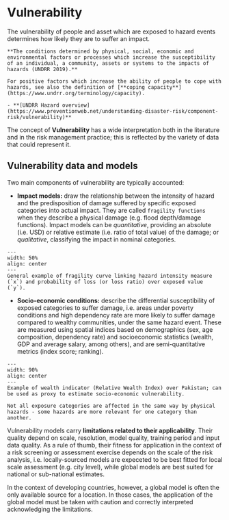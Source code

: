 # Vulnerability

The vulnerability of people and asset which are exposed to hazard events determines how likely they are to suffer an impact. 

```{seealso}
**The conditions determined by physical, social, economic and environmental factors or processes which increase the susceptibility of an individual, a community, assets or systems to the impacts of hazards (UNDRR 2019).**

For positive factors which increase the ability of people to cope with hazards, see also the definition of [**coping capacity**](https://www.undrr.org/terminology/capacity).

- **[UNDRR Hazard overview](https://www.preventionweb.net/understanding-disaster-risk/component-risk/vulnerability)**
```

The concept of **Vulnerability** has a wide interpretation both in the literature and in the risk management practice; this is reflected by the variety of data that could represent it.

## Vulnerability data and models

Two main components of vulnerability are typically accounted:

- **Impact models:** draw the relationship between the intensity of hazard and the predisposition of damage suffered by specific exposed categories into actual impact. They are called `fragility functions` when they describe a physical damage (e.g. flood depth/damage functions). Impact models can be *quantitative*, providing an absolute (i.e. USD) or relative estimate (i.e. ratio of total value) of the damage; or *qualitative*, classifying the impact in nominal categories.

```{figure} images/vln_fragility.jpg
---
width: 50%
align: center
---
General example of fragility curve linking hazard intensity measure (`x`) and probability of loss (or loss ratio) over exposed value (`y`).
```
- **Socio-economic conditions:** describe the differential susceptibility of exposed categories to suffer damage, i.e. areas under poverty conditions and high dependency rate are more likely to suffer damage compared to wealthy communities, under the same hazard event. These are measured using spatial indices based on demographics (sex, age composition, dependency rate) and socioeconomic statistics (wealth, GDP and average salary, among others), and are semi-quantitative metrics (index score; ranking).

```{figure} images/vln_rwi.jpg
---
width: 90%
align: center
---
Example of wealth indicator (Relative Wealth Index) over Pakistan; can be used as proxy to estimate socio-economic vulnerability.
```

```{note}
Not all exposure categories are affected in the same way by physical hazards - some hazards are more relevant for one category than another.
```

Vulnerability models carry **limitations related to their applicability**. Their quality depend on scale, resolution, model quality, training period and input data quality.
As a rule of thumb, their fitness for application in the context of a risk screening or assessment exercise depends on the scale of the risk analysis, i.e. locally-sourced models are expeceted to be best fitted for local scale assessment (e.g. city level), while global models are best suited for national or sub-national estimates.

In the context of developing countries, however, a global model is often the only available source for a location. In those cases, the application of the global model must be taken with caution and correctly interpreted acknowledging the limitations.